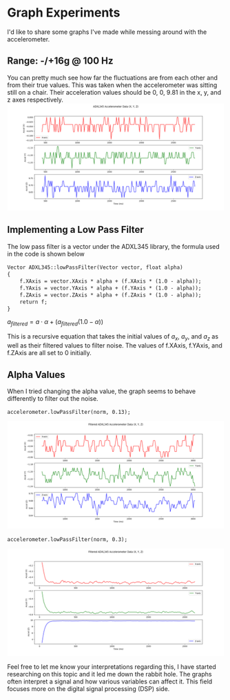 # Graph Experiments
I'd like to share some graphs I've made while messing around with the accelerometer.

## Range: -/+16g @ 100 Hz
You can pretty much see how far the fluctuations are from each other and from their true values.
This was taken when the accelerometer was sitting still on a chair. Their acceleration values should be 0, 0, 9.81
in the x, y, and z axes respectively.
![xyz_graph_30s_range_datarate](https://github.com/egsoliva/shield-0.1.0/blob/main/others/xyz_graph_30s_16g_100hz.png)


## Implementing a Low Pass Filter
The low pass filter is a vector under the ADXL345 library, the formula used in the code is shown below

```
Vector ADXL345::lowPassFilter(Vector vector, float alpha)
{
    f.XAxis = vector.XAxis * alpha + (f.XAxis * (1.0 - alpha));
    f.YAxis = vector.YAxis * alpha + (f.YAxis * (1.0 - alpha));
    f.ZAxis = vector.ZAxis * alpha + (f.ZAxis * (1.0 - alpha));
    return f;
}
```
$a_{filtered} = a\cdot\alpha + {(a_{filtered}(1.0-\alpha))}$<br>

This is a recursive equation that takes the initial values of $a_x$, $a_y$, and $a_z$ as well as their filtered values to 
filter noise. The values of f.XAxis, f.YAxis, and f.ZAxis are all set to 0 initially.

## Alpha Values
When I tried changing the alpha value, the graph seems to behave differently to filter out the noise.
```
accelerometer.lowPassFilter(norm, 0.13);
```
![alpha@0.13](https://github.com/egsoliva/shield-0.1.0/blob/main/others/xyz_graph_30s_16g_100hz_lowpassfilter_alpha0.13.png)
```
accelerometer.lowPassFilter(norm, 0.3);
```
![alpa@0.3](https://github.com/egsoliva/shield-0.1.0/blob/main/others/xyz_graph_20s_16g_100hz_lowpassfilter_alpha0.3.png)

Feel free to let me know your interpretations regarding this, I have started researching on this topic 
and it led me down the rabbit hole. The graphs often interpret a signal and how various variables can affect it. 
This field focuses more on the digital signal processing (DSP) side. 
